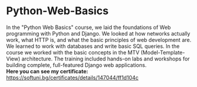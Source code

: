 # Python-Web-Basics
In the "Python Web Basics" course, we laid the foundations of Web programming with Python and Django. We looked at how networks actually work, what HTTP is, and what the basic principles of web development are. We learned to work with databases and write basic SQL queries. In the course we worked with the basic concepts in the MTV (Model-Template-View) architecture. The training included hands-on labs and workshops for building complete, full-featured Django web applications. <br>
<b>Here you can see my certificate:</b> https://softuni.bg/certificates/details/147044/ff1d104c
